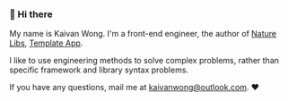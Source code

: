 ### 👋 Hi there 

My name is Kaivan Wong. I'm a front-end engineer, the author of [Nature Libs](https://github.com/naturelibs), [Template App](https://github.com/template-app). 

I like to use engineering methods to solve complex problems, rather than specific framework and library syntax problems.

If you have any questions, mail me at <a href="mailto:kaivanwong@outlook.com">kaivanwong@outlook.com</a>. ❤️
